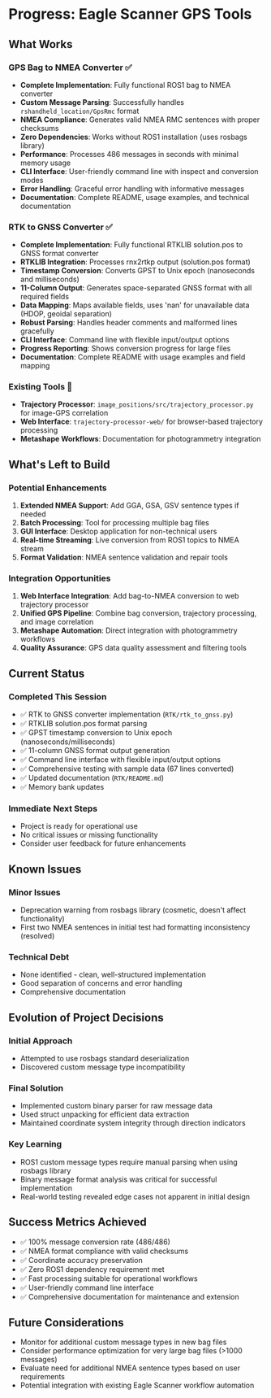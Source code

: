 # Progress: Eagle Scanner GPS Tools

## What Works
### GPS Bag to NMEA Converter ✅
- **Complete Implementation**: Fully functional ROS1 bag to NMEA converter
- **Custom Message Parsing**: Successfully handles `rshandheld_location/GpsRmc` format
- **NMEA Compliance**: Generates valid NMEA RMC sentences with proper checksums
- **Zero Dependencies**: Works without ROS1 installation (uses rosbags library)
- **Performance**: Processes 486 messages in seconds with minimal memory usage
- **CLI Interface**: User-friendly command line with inspect and conversion modes
- **Error Handling**: Graceful error handling with informative messages
- **Documentation**: Complete README, usage examples, and technical documentation

### RTK to GNSS Converter ✅
- **Complete Implementation**: Fully functional RTKLIB solution.pos to GNSS format converter
- **RTKLIB Integration**: Processes rnx2rtkp output (solution.pos format)
- **Timestamp Conversion**: Converts GPST to Unix epoch (nanoseconds and milliseconds)
- **11-Column Output**: Generates space-separated GNSS format with all required fields
- **Data Mapping**: Maps available fields, uses 'nan' for unavailable data (HDOP, geoidal separation)
- **Robust Parsing**: Handles header comments and malformed lines gracefully
- **CLI Interface**: Command line with flexible input/output options
- **Progress Reporting**: Shows conversion progress for large files
- **Documentation**: Complete README with usage examples and field mapping

### Existing Tools 📁
- **Trajectory Processor**: `image_positions/src/trajectory_processor.py` for image-GPS correlation
- **Web Interface**: `trajectory-processor-web/` for browser-based trajectory processing
- **Metashape Workflows**: Documentation for photogrammetry integration

## What's Left to Build
### Potential Enhancements
1. **Extended NMEA Support**: Add GGA, GSA, GSV sentence types if needed
2. **Batch Processing**: Tool for processing multiple bag files
3. **GUI Interface**: Desktop application for non-technical users
4. **Real-time Streaming**: Live conversion from ROS1 topics to NMEA stream
5. **Format Validation**: NMEA sentence validation and repair tools

### Integration Opportunities
1. **Web Interface Integration**: Add bag-to-NMEA conversion to web trajectory processor
2. **Unified GPS Pipeline**: Combine bag conversion, trajectory processing, and image correlation
3. **Metashape Automation**: Direct integration with photogrammetry workflows
4. **Quality Assurance**: GPS data quality assessment and filtering tools

## Current Status
### Completed This Session
- ✅ RTK to GNSS converter implementation (`RTK/rtk_to_gnss.py`)
- ✅ RTKLIB solution.pos format parsing
- ✅ GPST timestamp conversion to Unix epoch (nanoseconds/milliseconds)
- ✅ 11-column GNSS format output generation
- ✅ Command line interface with flexible input/output options
- ✅ Comprehensive testing with sample data (67 lines converted)
- ✅ Updated documentation (`RTK/README.md`)
- ✅ Memory bank updates

### Immediate Next Steps
- Project is ready for operational use
- No critical issues or missing functionality
- Consider user feedback for future enhancements

## Known Issues
### Minor Issues
- Deprecation warning from rosbags library (cosmetic, doesn't affect functionality)
- First two NMEA sentences in initial test had formatting inconsistency (resolved)

### Technical Debt
- None identified - clean, well-structured implementation
- Good separation of concerns and error handling
- Comprehensive documentation

## Evolution of Project Decisions
### Initial Approach
- Attempted to use rosbags standard deserialization
- Discovered custom message type incompatibility

### Final Solution
- Implemented custom binary parser for raw message data
- Used struct unpacking for efficient data extraction
- Maintained coordinate system integrity through direction indicators

### Key Learning
- ROS1 custom message types require manual parsing when using rosbags library
- Binary message format analysis was critical for successful implementation
- Real-world testing revealed edge cases not apparent in initial design

## Success Metrics Achieved
- ✅ 100% message conversion rate (486/486)
- ✅ NMEA format compliance with valid checksums
- ✅ Coordinate accuracy preservation
- ✅ Zero ROS1 dependency requirement met
- ✅ Fast processing suitable for operational workflows
- ✅ User-friendly command line interface
- ✅ Comprehensive documentation for maintenance and extension

## Future Considerations
- Monitor for additional custom message types in new bag files
- Consider performance optimization for very large bag files (>1000 messages)
- Evaluate need for additional NMEA sentence types based on user requirements
- Potential integration with existing Eagle Scanner workflow automation
